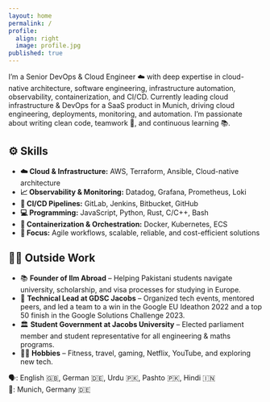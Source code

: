 ```yaml
---
layout: home
permalink: /
profile:
  align: right
  image: profile.jpg
published: true
---
```


I’m a Senior DevOps & Cloud Engineer ☁️ with deep expertise in cloud-native architecture, software engineering, infrastructure automation, observability, containerization, and CI/CD. Currently leading cloud infrastructure & DevOps for a SaaS product in Munich, driving cloud engineering, deployments, monitoring, and automation. I’m passionate about writing clean code, teamwork 🤝, and continuous learning 📚.

## ⚙️ Skills

- **☁️ Cloud & Infrastructure:** AWS, Terraform, Ansible, Cloud-native architecture
- **📈 Observability & Monitoring:** Datadog, Grafana, Prometheus, Loki
- **🔁 CI/CD Pipelines:** GitLab, Jenkins, Bitbucket, GitHub
- **💻 Programming:** JavaScript, Python, Rust, C/C++, Bash
- **🐳 Containerization & Orchestration:** Docker, Kubernetes, ECS
- **🎯 Focus:** Agile workflows, scalable, reliable, and cost-efficient solutions

## 👨‍💻 Outside Work

- 📚 **Founder of Ilm Abroad** – Helping Pakistani students navigate university, scholarship, and visa processes for studying in Europe.
- 🚀 **Technical Lead at GDSC Jacobs** – Organized tech events, mentored peers, and led a team to a win in the Google EU Ideathon 2022 and a top 50 finish in the Google Solutions Challenge 2023.
- 🏛️ **Student Government at Jacobs University** – Elected parliament member and student representative for all engineering & maths programs.
- 🏋️‍♂️ **Hobbies** – Fitness, travel, gaming, Netflix, YouTube, and exploring new tech.

🗣️: English 🇬🇧, German 🇩🇪, Urdu 🇵🇰, Pashto 🇵🇰, Hindi 🇮🇳  
📍: Munich, Germany 🇩🇪
